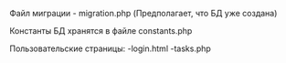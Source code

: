 Файл миграции - migration.php (Предполагает, что БД уже создана)

Константы БД хранятся в файле constants.php

Пользовательские страницы:
-login.html
-tasks.php